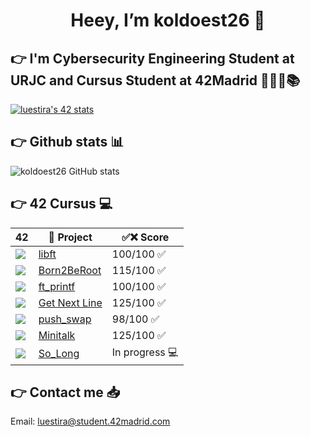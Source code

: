 <h1 align="center"> Heey, I’m koldoest26 🏒 </h1>

## 👉 I'm Cybersecurity Engineering Student at URJC and Cursus Student at 42Madrid 👨🏻‍💻📚 

<a href="https://github.com/oakoudad/badge42"><img src="https://badge.mediaplus.ma/colorfulwaves/luestira?1337Badge=off&UM6P=off" alt="luestira's 42 stats" /></a>

## 👉 Github stats 📊

![koldoest26 GitHub stats](https://github-readme-stats.vercel.app/api?username=koldoest26&show_icons=true&theme=cobalt)

## 👉 42 Cursus 💻

| 42 | 📃 Project | ✅❌ Score |
|---|---|---|
<img src="https://github.com/ayogun/42-project-badges/blob/main/badges/libfte.png?raw=true"/> | <a href="https://github.com/koldoest26/42_Libft">libft</a> | 100/100 ✅ 
<img src="https://github.com/ayogun/42-project-badges/raw/main/badges/born2berootm.png"/> | <a href="https://github.com/koldoest26/42_Born2BeRoot/">Born2BeRoot</a> | 115/100 ✅
<img src="https://github.com/ayogun/42-project-badges/raw/main/badges/ft_printfe.png"/> | <a href="https://github.com/koldoest26/42_ft_printft">ft_printf</a> | 100/100 ✅
<img src="https://github.com/ayogun/42-project-badges/raw/main/badges/get_next_linem.png"/> | <a href="https://github.com/koldoest26/42_Get_Next_Line">Get Next Line</a> | 125/100 ✅
<img src="https://github.com/ayogun/42-project-badges/raw/main/badges/push_swape.png"/> | <a href="https://github.com/koldoest26/42_Push-Swap">push_swap</a> | 98/100 ✅
<img src="https://raw.githubusercontent.com/ayogun/42-project-badges/refs/heads/main/badges/minitalkm.png"/> | <a href="https://github.com/koldoest26/42_Minitalk">Minitalk</a> | 125/100 ✅
<img src="https://raw.githubusercontent.com/ayogun/42-project-badges/refs/heads/main/badges/so_longe.png"/> | <a href="https://github.com/koldoest26/42_So-Long">So_Long</a>| In progress 💻


## 👉 Contact me 📥

Email: luestira@student.42madrid.com
</a>
